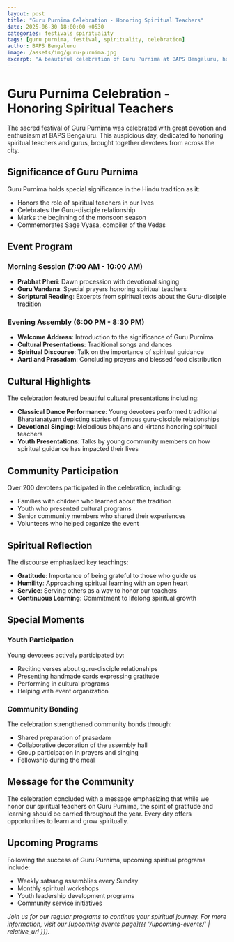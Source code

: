 ```yaml
---
layout: post
title: "Guru Purnima Celebration - Honoring Spiritual Teachers"
date: 2025-06-30 18:00:00 +0530
categories: festivals spirituality
tags: [guru purnima, festival, spirituality, celebration]
author: BAPS Bengaluru
image: /assets/img/guru-purnima.jpg
excerpt: "A beautiful celebration of Guru Purnima at BAPS Bengaluru, honoring the tradition of spiritual teachers and their invaluable guidance in our spiritual journey."
---
```


# Guru Purnima Celebration - Honoring Spiritual Teachers

The sacred festival of Guru Purnima was celebrated with great devotion and enthusiasm at BAPS Bengaluru. This auspicious day, dedicated to honoring spiritual teachers and gurus, brought together devotees from across the city.

## Significance of Guru Purnima

Guru Purnima holds special significance in the Hindu tradition as it:
- Honors the role of spiritual teachers in our lives
- Celebrates the Guru-disciple relationship
- Marks the beginning of the monsoon season
- Commemorates Sage Vyasa, compiler of the Vedas

## Event Program

### Morning Session (7:00 AM - 10:00 AM)
- **Prabhat Pheri**: Dawn procession with devotional singing
- **Guru Vandana**: Special prayers honoring spiritual teachers
- **Scriptural Reading**: Excerpts from spiritual texts about the Guru-disciple tradition

### Evening Assembly (6:00 PM - 8:30 PM)
- **Welcome Address**: Introduction to the significance of Guru Purnima
- **Cultural Presentations**: Traditional songs and dances
- **Spiritual Discourse**: Talk on the importance of spiritual guidance
- **Aarti and Prasadam**: Concluding prayers and blessed food distribution

## Cultural Highlights

The celebration featured beautiful cultural presentations including:
- **Classical Dance Performance**: Young devotees performed traditional Bharatanatyam depicting stories of famous guru-disciple relationships
- **Devotional Singing**: Melodious bhajans and kirtans honoring spiritual teachers
- **Youth Presentations**: Talks by young community members on how spiritual guidance has impacted their lives

## Community Participation

Over 200 devotees participated in the celebration, including:
- Families with children who learned about the tradition
- Youth who presented cultural programs
- Senior community members who shared their experiences
- Volunteers who helped organize the event

## Spiritual Reflection

The discourse emphasized key teachings:
- **Gratitude**: Importance of being grateful to those who guide us
- **Humility**: Approaching spiritual learning with an open heart
- **Service**: Serving others as a way to honor our teachers
- **Continuous Learning**: Commitment to lifelong spiritual growth

## Special Moments

### Youth Participation
Young devotees actively participated by:
- Reciting verses about guru-disciple relationships
- Presenting handmade cards expressing gratitude
- Performing in cultural programs
- Helping with event organization

### Community Bonding
The celebration strengthened community bonds through:
- Shared preparation of prasadam
- Collaborative decoration of the assembly hall
- Group participation in prayers and singing
- Fellowship during the meal

## Message for the Community

The celebration concluded with a message emphasizing that while we honor our spiritual teachers on Guru Purnima, the spirit of gratitude and learning should be carried throughout the year. Every day offers opportunities to learn and grow spiritually.

## Upcoming Programs

Following the success of Guru Purnima, upcoming spiritual programs include:
- Weekly satsang assemblies every Sunday
- Monthly spiritual workshops
- Youth leadership development programs
- Community service initiatives

*Join us for our regular programs to continue your spiritual journey. For more information, visit our [upcoming events page]({{ '/upcoming-events/' | relative_url }}).*
